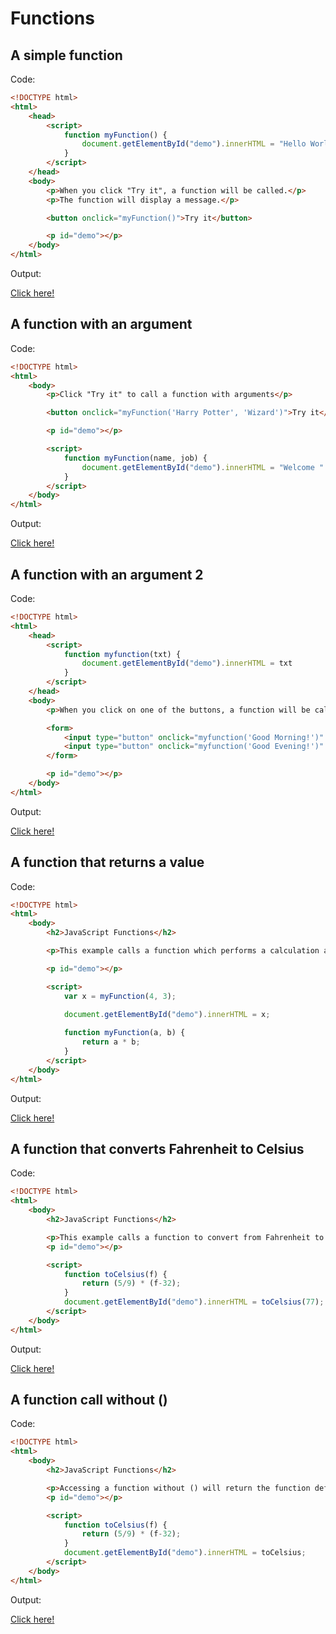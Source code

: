 # Functions

## A simple function

Code: 

```html
<!DOCTYPE html>
<html>
    <head>
        <script>
            function myFunction() {
                document.getElementById("demo").innerHTML = "Hello World!";
            }
        </script>
    </head>
    <body>
        <p>When you click "Try it", a function will be called.</p>
        <p>The function will display a message.</p>

        <button onclick="myFunction()">Try it</button>

        <p id="demo"></p>
    </body>
</html>
```

Output:

[Click here!](./Functions/Example_1.html)

## A function with an argument

Code: 

```html
<!DOCTYPE html>
<html>
    <body>
        <p>Click "Try it" to call a function with arguments</p>

        <button onclick="myFunction('Harry Potter', 'Wizard')">Try it</button>

        <p id="demo"></p>

        <script>
            function myFunction(name, job) {
                document.getElementById("demo").innerHTML = "Welcome " + name + ", the " + job + ".";
            }
        </script>
    </body>
</html>
```

Output:

[Click here!](./Functions/Example_2.html)

## A function with an argument 2

Code: 

```html
<!DOCTYPE html>
<html> 
    <head> 
        <script> 
            function myfunction(txt) { 
                document.getElementById("demo").innerHTML = txt
            } 
        </script> 
    </head> 
    <body> 
        <p>When you click on one of the buttons, a function will be called. The function will display the argument that is passed to it.</p>

        <form> 
            <input type="button" onclick="myfunction('Good Morning!')" value="In the Morning"> 
            <input type="button" onclick="myfunction('Good Evening!')" value="In the Evening"> 
        </form> 

        <p id="demo"></p>
    </body> 
</html> 
```

Output:

[Click here!](./Functions/Example_3.html)

## A function that returns a value

Code: 

```html
<!DOCTYPE html>
<html>
    <body>
        <h2>JavaScript Functions</h2>

        <p>This example calls a function which performs a calculation and returns the result:</p>

        <p id="demo"></p>

        <script>
            var x = myFunction(4, 3);
            
            document.getElementById("demo").innerHTML = x;

            function myFunction(a, b) {
                return a * b;
            }
        </script>
    </body>
</html>
```

Output:

[Click here!](./Functions/Example_4.html)

## A function that converts Fahrenheit to Celsius

Code: 

```html
<!DOCTYPE html>
<html>
    <body>
        <h2>JavaScript Functions</h2>

        <p>This example calls a function to convert from Fahrenheit to Celsius:</p>
        <p id="demo"></p>

        <script>
            function toCelsius(f) {
                return (5/9) * (f-32);
            }
            document.getElementById("demo").innerHTML = toCelsius(77);
        </script>
    </body>
</html>
```

Output:

[Click here!](./Functions/Example_5.html)

## A function call without ()

Code: 

```html
<!DOCTYPE html>
<html>
    <body>
        <h2>JavaScript Functions</h2>

        <p>Accessing a function without () will return the function definition instead of the function result:</p>
        <p id="demo"></p>

        <script>
            function toCelsius(f) {
                return (5/9) * (f-32);
            }
            document.getElementById("demo").innerHTML = toCelsius;
        </script>
    </body>
</html>
```

Output:

[Click here!](./Functions/Example_6.html)